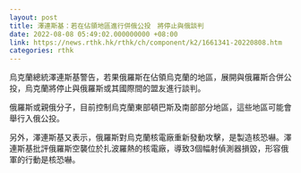 ```yaml
---
layout: post
title: 澤連斯基：若在佔領地區進行併俄公投　將停止與俄談判
date: 2022-08-08 05:49:02.000000000 +08:00
link: https://news.rthk.hk/rthk/ch/component/k2/1661341-20220808.htm
categories: rthk
---
```


烏克蘭總統澤連斯基警告，若果俄羅斯在佔領烏克蘭的地區，展開與俄羅斯合併公投，烏克蘭將停止與俄羅斯或其國際間的盟友進行談判。

俄羅斯或親俄分子，目前控制烏克蘭東部頓巴斯及南部部分地區，這些地區可能會舉行入俄公投。

另外，澤連斯基又表示，俄羅斯對烏克蘭核電廠重新發動攻擊，是製造核恐嚇。澤連斯基批評俄羅斯空襲位於扎波羅熱的核電廠，導致3個幅射偵測器損毀，形容俄軍的行動是核恐嚇。
